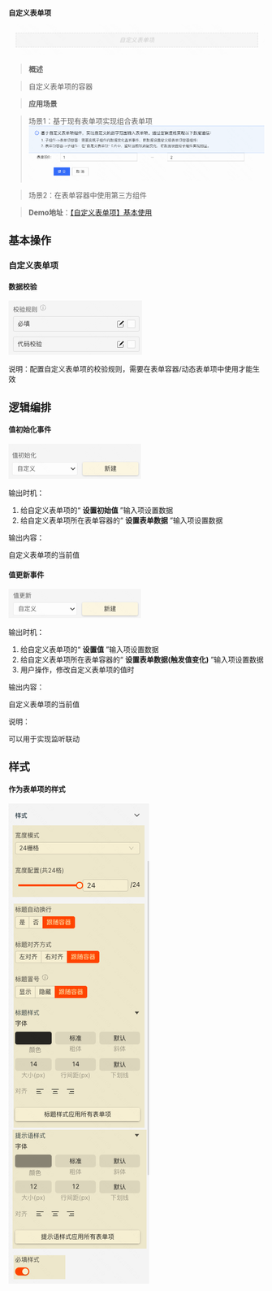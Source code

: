 **自定义表单项**

![Alt text](img/image.png)


> **概述**

> 自定义表单项的容器

> **应用场景**

> 场景1：基于现有表单项实现组合表单项![Alt text](img/image-1.png)

> 场景2：在表单容器中使用第三方组件

> **Demo地址**：[【自定义表单项】基本使用](https://my.mybricks.world/mybricks-pc-page/index.html?id=470735099908165)

## 基本操作

### 自定义表单项

#### 数据校验

![Alt text](img/image-2.png)

说明：配置自定义表单项的校验规则，需要在表单容器/动态表单项中使用才能生效

  

## 逻辑编排

#### 值初始化事件

![Alt text](img/image-3.png)

输出时机：

1.  给自定义表单项的“ **设置初始值** ”输入项设置数据
2.  给自定义表单项所在表单容器的“ **设置表单数据** ”输入项设置数据

输出内容：

自定义表单项的当前值

  

#### 值更新事件

![Alt text](img/image-4.png)

输出时机：

1.  给自定义表单项的“ **设置值** ”输入项设置数据
2.  给自定义表单项所在表单容器的“ **设置表单数据(触发值变化)** ”输入项设置数据
3.  用户操作，修改自定义表单项的值时

输出内容：

自定义表单项的当前值

说明：

可以用于实现监听联动

  

## 样式

#### 作为表单项的样式

![Alt text](img/image-5.png)
